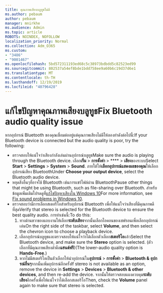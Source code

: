 ```yaml
---
title: คุณภาพเสียงบลูทูธไม่ดี
ms.author: pebaum
author: pebaum
manager: mnirkhe
ms.audience: Admin
ms.topic: article
ROBOTS: NOINDEX, NOFOLLOW
localization_priority: Normal
ms.collection: Adm_O365
ms.custom:
- "3486"
- "9001467"
ms.openlocfilehash: 5bd572311193ed68c5c38973bdbdd5c82523ed99
ms.sourcegitcommit: 802537a54ef8bde1bdd758ee9a60b6c19d37d6e1
ms.translationtype: MT
ms.contentlocale: th-TH
ms.lasthandoff: 12/19/2019
ms.locfileid: "40796428"
---
```

# <a name="fix-bluetooth-audio-quality-issue"></a><span data-ttu-id="4f817-102">แก้ไขปัญหาคุณภาพเสียงบลูทูธ</span><span class="sxs-lookup"><span data-stu-id="4f817-102">Fix Bluetooth audio quality issue</span></span>

<span data-ttu-id="4f817-103">หากอุปกรณ์ Bluetooth ของคุณเชื่อมต่ออยู่แต่คุณภาพเสียงไม่ดีให้ลองทำดังต่อไปนี้:</span><span class="sxs-lookup"><span data-stu-id="4f817-103">If your Bluetooth device is connected but the audio quality is poor, try the following:</span></span>

- <span data-ttu-id="4f817-104">ตรวจสอบให้แน่ใจว่าเสียงกำลังเล่นผ่านอุปกรณ์บลูทูธ</span><span class="sxs-lookup"><span data-stu-id="4f817-104">Make sure the audio is playing through the Bluetooth device.</span></span> <span data-ttu-id="4f817-105">เลือก**เริ่ม** > **การตั้งค่า** > \*\*\*\* > **เสียง**ของระบบ</span><span class="sxs-lookup"><span data-stu-id="4f817-105">Select **Start** > **Settings** > **System** > **Sound**.</span></span> <span data-ttu-id="4f817-106">ภายใต้ให้**เลือกอุปกรณ์แสดงผลของคุณ**ให้เลือกอุปกรณ์เสียง Bluetooth</span><span class="sxs-lookup"><span data-stu-id="4f817-106">Under **Choose your output device**, select the Bluetooth audio device.</span></span>
- <span data-ttu-id="4f817-107">หยุดสิ่งอื่นๆที่อาจใช้ Bluetooth เช่นการแชร์ไฟล์ผ่าน Bluetooth</span><span class="sxs-lookup"><span data-stu-id="4f817-107">Pause other things that might be using Bluetooth, such as file-sharing over Bluetooth.</span></span> <span data-ttu-id="4f817-108">สำหรับข้อมูลเพิ่มเติมโปรดดูที่[แก้ไขปัญหาเสียงใน Windows 10](https://support.microsoft.com/help/4520288/windows-10-fix-sound-problems)</span><span class="sxs-lookup"><span data-stu-id="4f817-108">For more information, see [Fix sound problems in Windows 10](https://support.microsoft.com/help/4520288/windows-10-fix-sound-problems).</span></span>
- <span data-ttu-id="4f817-109">ตรวจสอบว่ามีการเลือกสเตอริโอสำหรับอุปกรณ์ Bluetooth เพื่อให้แน่ใจว่าเสียงที่มีคุณภาพดีที่สุด</span><span class="sxs-lookup"><span data-stu-id="4f817-109">Verify that stereo is selected for the Bluetooth device to ensure the best quality audio.</span></span> <span data-ttu-id="4f817-110">การทำเช่นนี้:</span><span class="sxs-lookup"><span data-stu-id="4f817-110">To do this:</span></span> 
    1. <span data-ttu-id="4f817-111">ทางด้านขวาของแถบงานให้เลือก**ระดับเสียง**จากนั้นเลือกไอคอนของเชฟรอนเพื่อเลือกอุปกรณ์เล่น</span><span class="sxs-lookup"><span data-stu-id="4f817-111">On the right side of the taskbar, select **Volume**, and then select the chevron icon to choose a playback device.</span></span>
    2. <span data-ttu-id="4f817-112">เลือกอุปกรณ์บลูทูธและตรวจสอบให้แน่ใจว่าได้เลือกตัวเลือก**สเตอริโอ**แล้ว</span><span class="sxs-lookup"><span data-stu-id="4f817-112">Select the Bluetooth device, and make sure the **Stereo** option is selected.</span></span> <span data-ttu-id="4f817-113">(ตัวเลือกที่มีคุณภาพเสียงต่ำคือ**แฮนด์ฟรี**)</span><span class="sxs-lookup"><span data-stu-id="4f817-113">(The lower-audio quality option is **Hands-Free**.)</span></span>
    3. <span data-ttu-id="4f817-114">หากไม่มีสเตอริโอเป็นตัวเลือกให้นำอุปกรณ์ใน**อุปกรณ์** > **การตั้งค่า** > **Bluetooth & อุปกรณ์อื่นๆ**จากนั้นเพิ่มอุปกรณ์อีกครั้ง</span><span class="sxs-lookup"><span data-stu-id="4f817-114">If stereo is not available as an option, remove the device in **Settings** > **Devices** > **Bluetooth & other devices**, and then re-add the device.</span></span> <span data-ttu-id="4f817-115">จากนั้นให้ตรวจสอบแผงควบคุม**ระดับเสียง**อีกครั้งเพื่อให้แน่ใจว่าได้เลือกสเตอริโอ</span><span class="sxs-lookup"><span data-stu-id="4f817-115">Then, check the **Volume** panel again to make sure that stereo is selected.</span></span>

